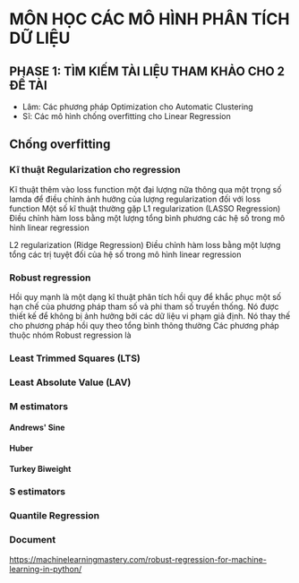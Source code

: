 # MÔN HỌC CÁC MÔ HÌNH PHÂN TÍCH DỮ LIỆU

## PHASE 1: TÌM KIẾM TÀI LIỆU THAM KHẢO CHO 2 ĐỀ TÀI
+ Lâm: Các phương pháp Optimization cho Automatic Clustering
+ Sĩ: Các mô hình chống overfitting cho Linear Regression

## Chống overfitting 
### Kĩ thuật Regularization cho regression
Kĩ thuật thêm vào loss function một đại lượng nữa thông qua một trọng số lamda để điều chỉnh ảnh hưởng của lượng regularization đối với loss function
Một số kĩ thuật thường gặp
L1 regularization (LASSO Regression)
Điều chỉnh hàm loss bằng một lượng tổng bình phương các hệ số trong mô hình linear regression

L2 regularization (Ridge Regression)
Điều chỉnh hàm loss bằng một lượng tổng các trị tuyệt đối của hệ số trong mô hình linear regression
### Robust regression
Hồi quy mạnh là một dạng kĩ thuật phân tích hồi quy để khắc phục một số hạn chế của phương pháp tham số và phi tham số truyền thống. Nó được thiết kế để không bị ảnh hưởng bởi các dữ liệu vi phạm giả định. Nó thay thế cho phương pháp hồi quy theo tổng bình thông thường
Các phương pháp thuộc nhóm Robust regression là

### Least Trimmed Squares (LTS)

### Least Absolute Value (LAV)


### M estimators
#### Andrews' Sine

#### Huber

#### Turkey Biweight

### S estimators

### Quantile Regression

### Document
https://machinelearningmastery.com/robust-regression-for-machine-learning-in-python/